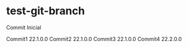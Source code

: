 # test-git-branch
Commit Inicial

Commit1 22.1.0.0 
Commit2 22.1.0.0
Commit3 22.1.0.0
Commit4 22.2.0.0